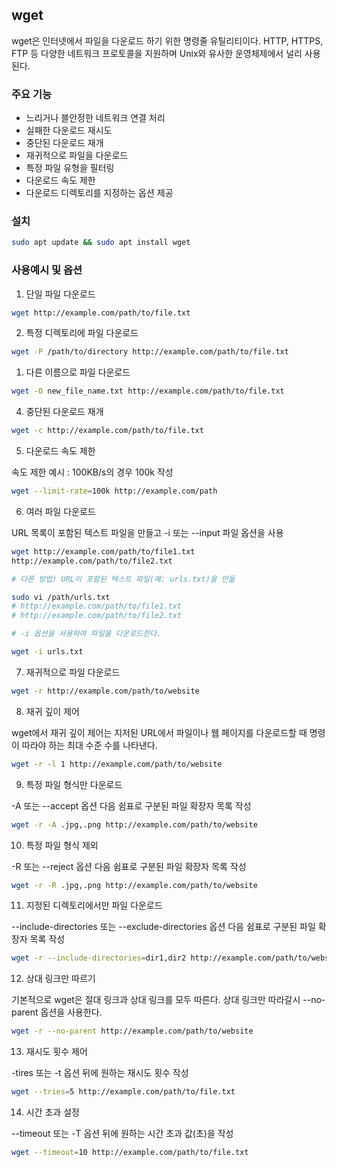 ## wget
wget은 인터넷에서 파일을 다운로드 하기 위한 명령줄 유틸리티이다. HTTP, HTTPS, FTP 등 다양한 네트워크 프로토콜을 지원하며 Unix와 유사한 운영체제에서 널리 사용된다.

### 주요 기능
- 느리거나 블안정한 네트워크 연결 처리
- 실패한 다운로드 재시도
- 중단된 다운로드 재개
- 재귀적으로 파일을 다운로드
- 특정 파일 유형을 필터링
- 다운로드 속도 제한
- 다운로드 디렉토리를 지정하는 옵션 제공

### 설치
```bash
sudo apt update && sudo apt install wget
```

### 사용예시 및 옵션

1. 단일 파일 다운로드

```bash
wget http://example.com/path/to/file.txt
```

2. 특정 디렉토리에 파일 다운로드 

```bash
wget -P /path/to/directory http://example.com/path/to/file.txt
```

1. 다른 이름으로 파일 다운로드

```bash
wget -O new_file_name.txt http://example.com/path/to/file.txt
```

4. 중단된 다운로드 재개

```bash
wget -c http://example.com/path/to/file.txt
```

5.  다운로드 속도 제한

속도 제한 예시 : 100KB/s의 경우 100k 작성

```bash
wget --limit-rate=100k http://example.com/path
```

6. 여러 파일 다운로드

URL 목록이 포함된 텍스트 파일을 만들고 -i 또는 --input 파일 옵션을 사용

```bash
wget http://example.com/path/to/file1.txt
http://example.com/path/to/file2.txt

# 다른 방법) URL이 포함된 텍스트 파일(예: urls.txt)을 만듦

sudo vi /path/urls.txt
# http://example.com/path/to/file1.txt
# http://example.com/path/to/file2.txt

# -i 옵션을 사용하여 파일을 다운로드한다.

wget -i urls.txt
```

7. 재귀적으로 파일 다운로드

```bash
wget -r http://example.com/path/to/website
```

8. 재귀 깊이 제어

wget에서 재귀 깊이 제어는 지저된 URL에서 파일이나 웹 페이지를 다운로드할 때 명령이 따라야 하는 최대 수준 수를 나타낸다. 

```bash
wget -r -l 1 http://example.com/path/to/website
```

9. 특정 파일 형식만 다운로드

-A 또는 --accept 옵션 다음 쉼표로 구분된 파일 확장자 목록 작성

```bash
wget -r -A .jpg,.png http://example.com/path/to/website
```

10. 특정 파일 형식 제외

-R 또는 --reject 옵션 다음 쉼표로 구분된 파일 확장자 목록 작성

```bash
wget -r -R .jpg,.png http://example.com/path/to/website
```

11. 지정된 디렉토리에서만 파일 다운로드

--include-directories 또는 --exclude-directories 옵션 다음 쉼표로 구분된 파일 확장자 목록 작성

```bash
wget -r --include-directories=dir1,dir2 http://example.com/path/to/website
```

12.  상대 링크만 따르기

기본적으로 wget은 절대 링크과 상대 링크를 모두 따른다. 상대 링크만 따라갈시 --no-parent 옵션을 사용한다.

```bash
wget -r --no-parent http://example.com/path/to/website
```

13. 재시도 횟수 제어

-tires 또는 -t 옵션 뒤에 원하는 재시도 횟수 작성

```bash
wget --tries=5 http://example.com/path/to/file.txt
```

14. 시간 초과 설정

--timeout 또는 -T 옵션 뒤에 원하는 시간 초과 값(초)을 작성

```bash
wget --timeout=10 http://example.com/path/to/file.txt
```